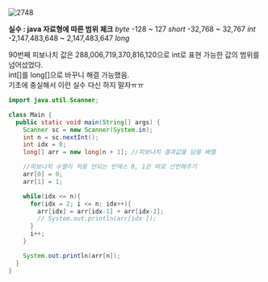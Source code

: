 ![2748](https://user-images.githubusercontent.com/58028527/80344063-f0d7ad00-88a1-11ea-9218-af85180e33ce.png)

**실수 : java 자료형에 따른 범위 체크**
*byte* -128 ~ 127
*short* -32,768 ~ 32,767
*int* -2,147,483,648 ~ 2,147,483,647
*long*

90번째 피보나치 값은 288,006,719,370,816,120으로 int로 표현 가능한 값의 범위를 넘어섰었다.     
int[]를 long[]으로 바꾸니 해결 가능했음.     
기초에 충실해서 이런 실수 다신 하지 말자ㅠㅠ


```java
import java.util.Scanner;

class Main {
  public static void main(String[] args) {
    Scanner sc = new Scanner(System.in);
    int n = sc.nextInt();
    int idx = 0;  
    long[] arr = new long[n + 1]; //피보나치 결과값을 담을 배열

    //피보나치 수열이 적용 안되는 인덱스 0, 1은 따로 선언해주기
    arr[0] = 0;
    arr[1] = 1;

    while(idx <= n){
      for(idx = 2; i <= n; idx++){
        arr[idx] = arr[idx-1] + arr[idx-2];
        // System.out.println(arr[idx ]);
      }
      i++;
    }

    System.out.println(arr[n]);
  }
}

```
